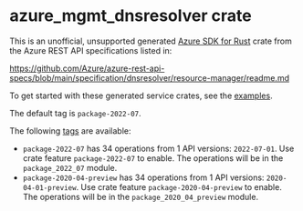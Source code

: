 # azure_mgmt_dnsresolver crate

This is an unofficial, unsupported generated [Azure SDK for Rust](https://github.com/Azure/azure-sdk-for-rust/tree/legacy) crate from the Azure REST API specifications listed in:

https://github.com/Azure/azure-rest-api-specs/blob/main/specification/dnsresolver/resource-manager/readme.md

To get started with these generated service crates, see the [examples](https://github.com/Azure/azure-sdk-for-rust/blob/legacy/services/README.md#examples).

The default tag is `package-2022-07`.

The following [tags](https://github.com/Azure/azure-sdk-for-rust/blob/legacy/services/tags.md) are available:

- `package-2022-07` has 34 operations from 1 API versions: `2022-07-01`. Use crate feature `package-2022-07` to enable. The operations will be in the `package_2022_07` module.
- `package-2020-04-preview` has 34 operations from 1 API versions: `2020-04-01-preview`. Use crate feature `package-2020-04-preview` to enable. The operations will be in the `package_2020_04_preview` module.